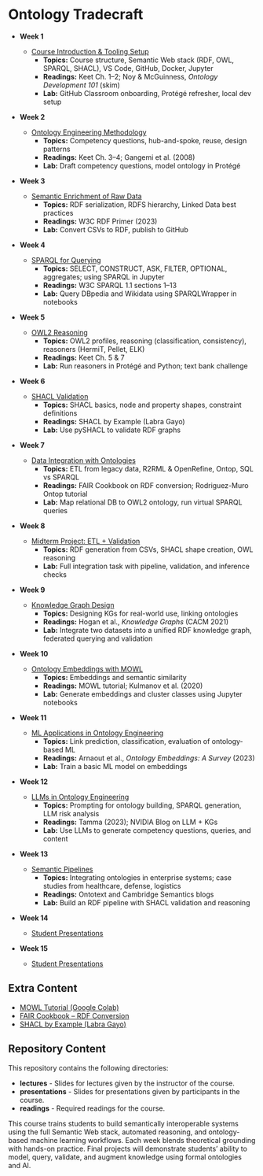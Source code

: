 # Ontology Tradecraft

* **Week 1**
  - [Course Introduction & Tooling Setup]()
    - **Topics:** Course structure, Semantic Web stack (RDF, OWL, SPARQL, SHACL), VS Code, GitHub, Docker, Jupyter
    - **Readings:** Keet Ch. 1–2; Noy & McGuinness, *Ontology Development 101* (skim)
    - **Lab:** GitHub Classroom onboarding, Protégé refresher, local dev setup

* **Week 2**
  - [Ontology Engineering Methodology]()
    - **Topics:** Competency questions, hub-and-spoke, reuse, design patterns
    - **Readings:** Keet Ch. 3–4; Gangemi et al. (2008)
    - **Lab:** Draft competency questions, model ontology in Protégé

* **Week 3**
  - [Semantic Enrichment of Raw Data]()
    - **Topics:** RDF serialization, RDFS hierarchy, Linked Data best practices
    - **Readings:** W3C RDF Primer (2023)
    - **Lab:** Convert CSVs to RDF, publish to GitHub

* **Week 4**
  - [SPARQL for Querying]()
    - **Topics:** SELECT, CONSTRUCT, ASK, FILTER, OPTIONAL, aggregates; using SPARQL in Jupyter
    - **Readings:** W3C SPARQL 1.1 sections 1–13
    - **Lab:** Query DBpedia and Wikidata using SPARQLWrapper in notebooks

* **Week 5**
  - [OWL2 Reasoning]()
    - **Topics:** OWL2 profiles, reasoning (classification, consistency), reasoners (HermiT, Pellet, ELK)
    - **Readings:** Keet Ch. 5 & 7
    - **Lab:** Run reasoners in Protégé and Python; text bank challenge

* **Week 6**
  - [SHACL Validation]()
    - **Topics:** SHACL basics, node and property shapes, constraint definitions
    - **Readings:** SHACL by Example (Labra Gayo)
    - **Lab:** Use pySHACL to validate RDF graphs

* **Week 7**
  - [Data Integration with Ontologies]()
    - **Topics:** ETL from legacy data, R2RML & OpenRefine, Ontop, SQL vs SPARQL
    - **Readings:** FAIR Cookbook on RDF conversion; Rodriguez-Muro Ontop tutorial
    - **Lab:** Map relational DB to OWL2 ontology, run virtual SPARQL queries

* **Week 8**
  - [Midterm Project: ETL + Validation]()
    - **Topics:** RDF generation from CSVs, SHACL shape creation, OWL reasoning
    - **Lab:** Full integration task with pipeline, validation, and inference checks

* **Week 9**
  - [Knowledge Graph Design]()
    - **Topics:** Designing KGs for real-world use, linking ontologies
    - **Readings:** Hogan et al., *Knowledge Graphs* (CACM 2021)
    - **Lab:** Integrate two datasets into a unified RDF knowledge graph, federated querying and validation

* **Week 10**
  - [Ontology Embeddings with MOWL]()
    - **Topics:** Embeddings and semantic similarity
    - **Readings:** MOWL tutorial; Kulmanov et al. (2020)
    - **Lab:** Generate embeddings and cluster classes using Jupyter notebooks

* **Week 11**
  - [ML Applications in Ontology Engineering]()
    - **Topics:** Link prediction, classification, evaluation of ontology-based ML
    - **Readings:** Arnaout et al., *Ontology Embeddings: A Survey* (2023)
    - **Lab:** Train a basic ML model on embeddings

* **Week 12**
  - [LLMs in Ontology Engineering]()
    - **Topics:** Prompting for ontology building, SPARQL generation, LLM risk analysis
    - **Readings:** Tamma (2023); NVIDIA Blog on LLM + KGs
    - **Lab:** Use LLMs to generate competency questions, queries, and content

* **Week 13**
  - [Semantic Pipelines]()
    - **Topics:** Integrating ontologies in enterprise systems; case studies from healthcare, defense, logistics
    - **Readings:** Ontotext and Cambridge Semantics blogs
    - **Lab:** Build an RDF pipeline with SHACL validation and reasoning

* **Week 14**
  - [Student Presentations]()

* **Week 15**
  - [Student Presentations]()

## Extra Content

  - [MOWL Tutorial (Google Colab)](https://github.com/bio-ontology-research-group/MOWL)
  - [FAIR Cookbook – RDF Conversion](https://faircookbook.elixir-europe.org/content/recipes/interoperability/knowledge_representation/rdf-conversion.html)
  - [SHACL by Example (Labra Gayo)](https://labra.github.io/SHACL/)

## Repository Content
This repository contains the following directories: 

* **lectures** - Slides for lectures given by the instructor of the course.
* **presentations** - Slides for presentations given by participants in the course. 
* **readings** - Required readings for the course.

This course trains students to build semantically interoperable systems using the full Semantic Web stack, automated reasoning, and ontology-based machine learning workflows. Each week blends theoretical grounding with hands-on practice. Final projects will demonstrate students’ ability to model, query, validate, and augment knowledge using formal ontologies and AI.
